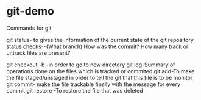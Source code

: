 # git-demo
Commands for git

git status- to gives the information of the current state of the git repository
status checks--(What branch)
               How was the commit?
               How many track or untrack files are present?
               
git checkout -b <reponame>-in order to go to new directory
git log-Summary of operations done on the files which is tracked or commited
git add-To make the file staged/unstaged in order to tell the git that this file is to be monitor
git commit- make the file trackable finally with the message for every commit
git restore <filename>-To restore the file that was deleted
